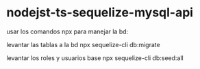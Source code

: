 # nodejst-ts-sequelize-mysql-api

usar los comandos npx para manejar la bd:

levantar las tablas a la bd
npx sequelize-cli db:migrate

levantar los roles y usuarios base
npx sequelize-cli db:seed:all 
